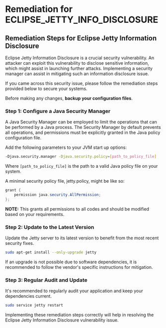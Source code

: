 # Remediation for ECLIPSE_JETTY_INFO_DISCLOSURE

## Remediation Steps for Eclipse Jetty Information Disclosure

Eclipse Jetty Information Disclosure is a crucial security vulnerability. An attacker can exploit this vulnerability to disclose sensitive information, which might assist in launching further attacks. Implementing a security manager can assist in mitigating such an information disclosure issue.

If you came across this security issue, please follow the remediation steps provided below to secure your systems.

Before making any changes, **backup your configuration files**.

### Step 1: Configure a Java Security Manager

A Java Security Manager can be employed to limit the operations that can be performed by a Java process. The Security Manager by default prevents all operations, and permissions must be explicitly granted in the Java policy configuration file.

Add the following parameters to your JVM start up options:

```bash
-Djava.security.manager -Djava.security.policy=[path_to_policy_file]
```

Where `[path_to_policy_file]` is the path to a valid Java policy file on your system.

A minimal security policy file, jetty.policy, might be like so:

```java
grant {
    permission java.security.AllPermission;
};
```

**NOTE:** This grants all permissions to all codes and should be modified based on your requirements.

### Step 2: Update to the Latest Version

Update the Jetty server to its latest version to benefit from the most recent security fixes.

```bash
sudo apt-get install --only-upgrade jetty
```

If an upgrade is not possible due to software dependencies, it is recommended to follow the vendor's specific instructions for mitigation.

### Step 3: Regular Audit and Update

It's recommended to regularly audit your application and keep your dependencies current.

```bash
sudo service jetty restart
```

Implementing these remediation steps correctly will help in resolving the Eclipse Jetty Information Disclosure vulnerability issue.